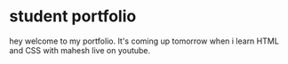 # student portfolio
hey welcome to my portfolio. It's coming up tomorrow when i learn HTML and CSS with mahesh live on youtube.